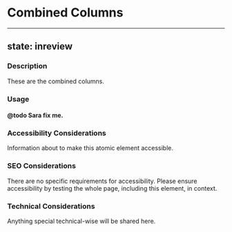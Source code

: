 # Combined Columns

---
state: inreview
---

### Description
These are the combined columns.

### Usage
#### @todo Sara fix me.

### Accessibility Considerations
Information about to make this atomic element accessible.

### SEO Considerations
There are no specific requirements for accessibility. Please ensure accessibility by testing the whole page, including this element, in context.

### Technical Considerations
Anything special technical-wise will be shared here.
